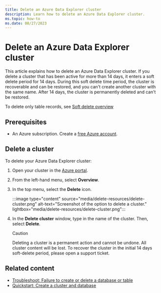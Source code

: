```yaml
---
title: Delete an Azure Data Explorer cluster
description: Learn how to delete an Azure Data Explorer cluster.
ms.topic: how-to
ms.date: 08/27/2023
---
```


# Delete an Azure Data Explorer cluster

This article explains how to delete an Azure Data Explorer cluster. If you delete a cluster that has been active for more than 14 days, it enters a soft delete period for 14 days. During this soft delete time period, the cluster is recoverable and can be restored, and you can't create another cluster with the same name. After 14 days, the cluster is permanently deleted and can't be restored. 

To delete only table records, see [Soft delete overview](kusto/concepts/data-soft-delete.md)

## Prerequisites

* An Azure subscription. Create a [free Azure account](https://azure.microsoft.com/free/).

## Delete a cluster

To delete your Azure Data Explorer cluster:

1. Open your cluster in the [Azure portal](https://portal.azure.com/).

1. From the left-hand menu, select **Overview**.

1. In the top menu, select the **Delete** icon.

    :::image type="content" source="media/delete-resources/delete-cluster.png" alt-text="Screenshot of the option to delete a cluster." lightbox="media/delete-resources/delete-cluster.png":::

1. In the **Delete cluster** window, type in the name of the cluster. Then, select **Delete**.

    > [!CAUTION]
    > Deleting a cluster is a permanent action and cannot be undone. All cluster content will be lost. To recover the cluster in the initial 14 days soft-delete period, please open a support ticket.


## Related content

* [Troubleshoot: Failure to create or delete a database or table](troubleshoot-database-table.md)
* [Quickstart: Create a cluster and database](create-cluster-and-database.md)
